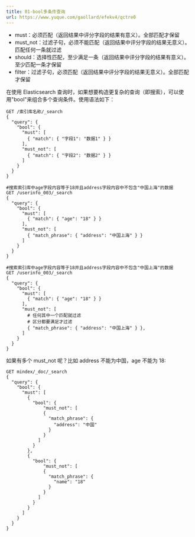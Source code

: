 ```yaml
---
title: 01-bool多条件查询
url: https://www.yuque.com/gaollard/efekv4/qctre0
---
```


- must：必须匹配（返回结果中评分字段的结果有意义）。全部匹配才保留
- must\_not：过滤子句，必须不能匹配（返回结果中评分字段的结果无意义）。匹配任何一条就过滤
- should：选择性匹配，至少满足一条（返回结果中评分字段的结果有意义）。至少匹配一条才保留
- filter：过滤子句，必须匹配（返回结果中评分字段的结果无意义）。全部匹配才保留

在使用 Elasticsearch 查询时，如果想要构造更复杂的查询（即搜索），可以使用"bool"来组合多个查询条件。使用语法如下：

```shell
GET /索引库名称/_search
{
  "query": {
    "bool": {
      "must": [
        { "match": { "字段1": "数据1" } }
      ],
      "must_not": [
        { "match": { "字段2": "数据2" } }
      ]
    }
  }
}
```

```shell
#搜索索引库中age字段内容等于18并且address字段内容中不包含"中国上海"的数据
GET /userinfo_003/_search
{
  "query": {
    "bool": {
      "must": [
        { "match": { "age": "18" } }
      ],
      "must_not": [
        { "match_phrase": { "address": "中国上海" } }
      ]
    }
  }
}
```

```shell
#搜索索引库中age字段内容等于18并且address字段内容中不包含"中国上海"的数据
GET /userinfo_003/_search
{
  "query": {
    "bool": {
      "must": [
        { "match": { "age": "18" } }
      ],
      "must_not": [
        # 任何其中一个匹配就过滤
        # 区分都要满足才过滤
        { "match_phrase": { "address": "中国上海" } },
      ]
    }
  }
}
```

如果有多个 must\_not 呢？比如 address 不能为中国，age 不能为 18:

```shell
GET mindex/_doc/_search
{
  "query": {
    "bool": {
      "must": [
        {
          "bool": {
              "must_not": [
              {
                "match_phrase": {
                  "address": "中国"
                }
              }
            ]
          }
        },
        {
          "bool": {
              "must_not": [
              {
                "match_phrase": {
                  "name": "18"
                }
              }
            ]
          }
        }
      ]
    }
  }
}
```

